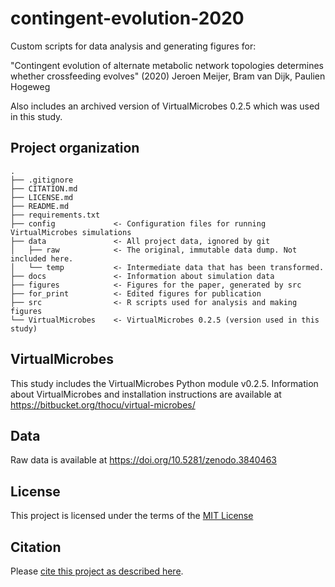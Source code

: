 # contingent-evolution-2020
Custom scripts for data analysis and generating figures for:

"Contingent evolution of alternate metabolic network topologies determines whether crossfeeding evolves"
(2020) Jeroen Meijer, Bram van Dijk, Paulien Hogeweg

Also includes an archived version of VirtualMicrobes 0.2.5 which was used in this study. 


## Project organization

```
.
├── .gitignore
├── CITATION.md
├── LICENSE.md
├── README.md
├── requirements.txt
├── config             <- Configuration files for running VirtualMicrobes simulations 
├── data               <- All project data, ignored by git
│   ├── raw            <- The original, immutable data dump. Not included here.
│   └── temp           <- Intermediate data that has been transformed.
├── docs               <- Information about simulation data
├── figures            <- Figures for the paper, generated by src
├── for_print          <- Edited figures for publication
├── src                <- R scripts used for analysis and making figures
└── VirtualMicrobes    <- VirtualMicrobes 0.2.5 (version used in this study)

```

## VirtualMicrobes
This study includes the VirtualMicrobes Python module v0.2.5. Information about VirtualMicrobes and installation instructions are available at https://bitbucket.org/thocu/virtual-microbes/

## Data
Raw data is available at https://doi.org/10.5281/zenodo.3840463

## License

This project is licensed under the terms of the [MIT License](/LICENSE.md)

## Citation

Please [cite this project as described here](/CITATION.md).
